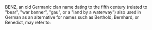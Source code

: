 BENZ, an old Germanic clan name dating to the fifth century (related to "bear", "war banner", "gau", or a "land by a waterway") also used in German as an alternative for names such as Berthold, Bernhard, or Benedict, may refer to:
